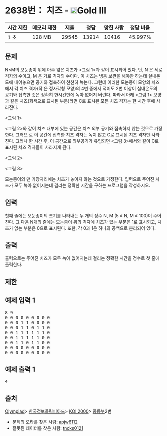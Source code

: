 # 2638번： 치즈 - <img src="https://static.solved.ac/tier_small/13.svg" style="height:20px" />Gold III


| 시간 제한 | 메모리 제한 | 제출 | 정답 | 맞힌 사람 | 정답 비율 |
| --- | --- | --- | --- | --- | --- |
| 1 초 | 128 MB | 29545 | 13914 | 10416 | 45.997% |


## 문제


N×M의 모눈종이 위에 아주 얇은 치즈가 <그림 1>과 같이 표시되어 있다. 단, N 은 세로 격자의 수이고, M 은 가로 격자의 수이다. 이 치즈는 냉동 보관을 해야만 하는데 실내온도에 내어놓으면 공기와 접촉하여 천천히 녹는다. 그런데 이러한 모눈종이 모양의 치즈에서 각 치즈 격자(작 은 정사각형 모양)의 4변 중에서 적어도 2변 이상이 실내온도의 공기와 접촉한 것은 정확히 한시간만에 녹아 없어져 버린다. 따라서 아래 <그림 1> 모양과 같은 치즈(회색으로 표시된 부분)라면 C로 표시된 모든 치즈 격자는 한 시간 후에 사라진다.


<그림 1>

<그림 2>와 같이 치즈 내부에 있는 공간은 치즈 외부 공기와 접촉하지 않는 것으로 가정한다. 그러므 로 이 공간에 접촉한 치즈 격자는 녹지 않고 C로 표시된 치즈 격자만 사라진다. 그러나 한 시간 후, 이 공간으로 외부공기가 유입되면 <그림 3>에서와 같이 C로 표시된 치즈 격자들이 사라지게 된다.


<그림 2>


<그림 3>

모눈종이의 맨 가장자리에는 치즈가 놓이지 않는 것으로 가정한다. 입력으로 주어진 치즈가 모두 녹아 없어지는데 걸리는 정확한 시간을 구하는 프로그램을 작성하시오.




## 입력


첫째 줄에는 모눈종이의 크기를 나타내는 두 개의 정수 N, M (5 ≤ N, M ≤ 100)이 주어진다. 그 다음 N개의 줄에는 모눈종이 위의 격자에 치즈가 있는 부분은 1로 표시되고, 치즈가 없는 부분은 0으로 표시된다. 또한, 각 0과 1은 하나의 공백으로 분리되어 있다.




## 출력


출력으로는 주어진 치즈가 모두 녹아 없어지는데 걸리는 정확한 시간을 정수로 첫 줄에 출력한다.




## 제한




## 예제 입력 1


<pre>8 9
0 0 0 0 0 0 0 0 0
0 0 0 1 1 0 0 0 0
0 0 0 1 1 0 1 1 0
0 0 1 1 1 1 1 1 0
0 0 1 1 1 1 1 0 0
0 0 1 1 0 1 1 0 0
0 0 0 0 0 0 0 0 0
0 0 0 0 0 0 0 0 0
</pre>


## 예제 출력 1


<pre>4
</pre>






## 출처


[Olympiad](/category/2)> [한국정보올림피아드](/category/55)> [KOI 2000](/category/78)> [중등부](/category/detail/392)2번
- 문제의 오타를 찾은 사람: [apjw6112](/user/apjw6112)
- 잘못된 데이터를 찾은 사람: [tncks0121](/user/tncks0121)




